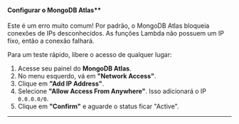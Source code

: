#### Configurar o MongoDB Atlas** 

Este é um erro muito comum\! Por padrão, o MongoDB Atlas bloqueia conexões de IPs desconhecidos. As funções Lambda não possuem um IP fixo, então a conexão falhará.

Para um teste rápido, libere o acesso de qualquer lugar:

1.  Acesse seu painel do **MongoDB Atlas**.
2.  No menu esquerdo, vá em **"Network Access"**.
3.  Clique em **"Add IP Address"**.
4.  Selecione **"Allow Access From Anywhere"**. Isso adicionará o IP `0.0.0.0/0`.
5.  Clique em **"Confirm"** e aguarde o status ficar "Active".


-----